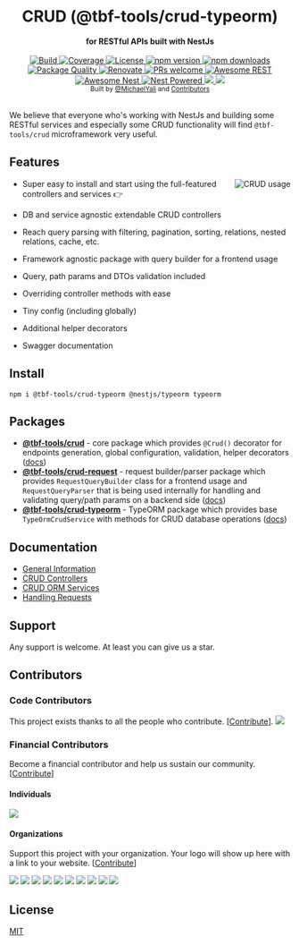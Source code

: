 <div align="center">
  <h1>CRUD (@tbf-tools/crud-typeorm)</h1>
</div>
<div align="center">
  <strong>for RESTful APIs built with NestJs</strong>
</div>

<br />

<div align="center">
  <a href="https://travis-ci.org/nestjsx/crud">
    <img src="https://github.com/nestjsx/crud/workflows/Tests/badge.svg" alt="Build" />
  </a>
  <a href="https://coveralls.io/github/nestjsx/crud?branch=master">
    <img src="https://coveralls.io/repos/github/nestjsx/crud/badge.svg" alt="Coverage" />
  </a>
  <a href="https://github.com/nestjsx/crud/blob/master/LICENSE">
    <img src="https://img.shields.io/github/license/nestjsx/crud.svg" alt="License" />
  </a>
  <a href="https://www.npmjs.com/package/@tbf-tools/crud">
    <img src="https://img.shields.io/npm/v/@tbf-tools/crud.svg" alt="npm version" />
  </a>
  <a href="https://www.npmjs.com/org/nestjsx">
    <img src="https://img.shields.io/npm/dm/@tbf-tools/crud.svg" alt="npm downloads" />
  </a>
  <a href="https://npm.packagequality.com/#?package=@nestjsx%2Fcrud">
    <img src="https://npm.packagequality.com/shield/%40nestjsx%2Fcrud.svg" alt="Package Quality" />
  </a>
  <a href="https://renovatebot.com/">
    <img src="https://img.shields.io/badge/renovate-enabled-brightgreen.svg" alt="Renovate" />
  </a>
  <a href="http://makeapullrequest.com">
    <img src="https://img.shields.io/badge/PRs-welcome-brightgreen.svg?style=flat-square" alt="PRs welcome" />
  </a>
  <a href="https://github.com/marmelab/awesome-rest#nodejs">
    <img src="https://raw.githubusercontent.com/nestjsx/crud/master/img/awesome-rest.svg?sanitize=true" alt="Awesome REST" />
  </a>
  <a href="https://github.com/juliandavidmr/awesome-nestjs#components--libraries">
    <img src="https://raw.githubusercontent.com/nestjsx/crud/master/img/awesome-nest.svg?sanitize=true" alt="Awesome Nest" />
  </a>
  <a href="https://github.com/nestjs/nest">
    <img src="https://raw.githubusercontent.com/nestjsx/crud/master/img/nest-powered.svg?sanitize=true" alt="Nest Powered" />
  </a>
  <a href="#individuals" alt="Sponsors on Open Collective">
    <img src="https://opencollective.com/nestjsx/backers/badge.svg" />
  </a>
  <a href="#organizations" alt="Sponsors on Open Collective">
    <img src="https://opencollective.com/nestjsx/sponsors/badge.svg" />
  </a> 
</div>

<div align="center">
  <sub>Built by
  <a href="https://twitter.com/MichaelYali">@MichaelYali</a> and
  <a href="https://github.com/nestjsx/crud/graphs/contributors">
    Contributors
  </a>
</div>

<br />

We believe that everyone who's working with NestJs and building some RESTful services and especially some CRUD functionality will find `@tbf-tools/crud` microframework very useful.

## Features

<img align="right" src="https://raw.githubusercontent.com/nestjsx/crud/master/img/crud-usage2.png" alt="CRUD usage" />

- Super easy to install and start using the full-featured controllers and services :point_right:

- DB and service agnostic extendable CRUD controllers

- Reach query parsing with filtering, pagination, sorting, relations, nested relations, cache, etc.

- Framework agnostic package with query builder for a frontend usage

- Query, path params and DTOs validation included

- Overriding controller methods with ease

- Tiny config (including globally)

- Additional helper decorators

- Swagger documentation

## Install

```shell
npm i @tbf-tools/crud-typeorm @nestjs/typeorm typeorm
```

## Packages

- [**@tbf-tools/crud**](https://www.npmjs.com/package/@tbf-tools/crud) - core package which provides `@Crud()` decorator for endpoints generation, global configuration, validation, helper decorators ([docs](https://github.com/nestjsx/crud/wiki/Controllers#description))
- [**@tbf-tools/crud-request**](https://www.npmjs.com/package/@tbf-tools/crud-request) - request builder/parser package which provides `RequestQueryBuilder` class for a frontend usage and `RequestQueryParser` that is being used internally for handling and validating query/path params on a backend side ([docs](https://github.com/nestjsx/crud/wiki/Requests#frontend-usage))
- [**@tbf-tools/crud-typeorm**](https://www.npmjs.com/package/@tbf-tools/crud-typeorm) - TypeORM package which provides base `TypeOrmCrudService` with methods for CRUD database operations ([docs](https://github.com/nestjsx/crud/wiki/ServiceTypeorm))

## Documentation

- [General Information](https://github.com/nestjsx/crud/wiki#why)
- [CRUD Controllers](https://github.com/nestjsx/crud/wiki/Controllers#description)
- [CRUD ORM Services](https://github.com/nestjsx/crud/wiki/Services#description)
- [Handling Requests](https://github.com/nestjsx/crud/wiki/Requests#description)

## Support

Any support is welcome. At least you can give us a star.

## Contributors

### Code Contributors

This project exists thanks to all the people who contribute. [[Contribute](CONTRIBUTING.md)].
<a href="https://github.com/nestjsx/crud/graphs/contributors"><img src="https://opencollective.com/nestjsx/contributors.svg?width=890&button=false" /></a>

### Financial Contributors

Become a financial contributor and help us sustain our community. [[Contribute](https://opencollective.com/nestjsx#backer)]

#### Individuals

<a href="https://opencollective.com/nestjsx#backers" target="_blank"><img src="https://opencollective.com/nestjsx/backers.svg?width=890&button=false"></a>

#### Organizations

Support this project with your organization. Your logo will show up here with a link to your website. [[Contribute](https://opencollective.com/nestjsx#sponsor)]

<a href="https://opencollective.com/nestjsx/sponsor/0/website" target="_blank"><img src="https://opencollective.com/nestjsx/sponsor/0/avatar.svg"></a>
<a href="https://opencollective.com/nestjsx/sponsor/1/website" target="_blank"><img src="https://opencollective.com/nestjsx/sponsor/1/avatar.svg"></a>
<a href="https://opencollective.com/nestjsx/sponsor/2/website" target="_blank"><img src="https://opencollective.com/nestjsx/sponsor/2/avatar.svg"></a>
<a href="https://opencollective.com/nestjsx/sponsor/3/website" target="_blank"><img src="https://opencollective.com/nestjsx/sponsor/3/avatar.svg"></a>
<a href="https://opencollective.com/nestjsx/sponsor/4/website" target="_blank"><img src="https://opencollective.com/nestjsx/sponsor/4/avatar.svg"></a>
<a href="https://opencollective.com/nestjsx/sponsor/5/website" target="_blank"><img src="https://opencollective.com/nestjsx/sponsor/5/avatar.svg"></a>
<a href="https://opencollective.com/nestjsx/sponsor/6/website" target="_blank"><img src="https://opencollective.com/nestjsx/sponsor/6/avatar.svg"></a>
<a href="https://opencollective.com/nestjsx/sponsor/7/website" target="_blank"><img src="https://opencollective.com/nestjsx/sponsor/7/avatar.svg"></a>
<a href="https://opencollective.com/nestjsx/sponsor/8/website" target="_blank"><img src="https://opencollective.com/nestjsx/sponsor/8/avatar.svg"></a>
<a href="https://opencollective.com/nestjsx/sponsor/9/website" target="_blank"><img src="https://opencollective.com/nestjsx/sponsor/9/avatar.svg"></a>

## License

[MIT](LICENSE)
